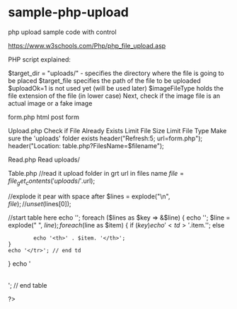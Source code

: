 # sample-php-upload
php upload sample code with control

https://www.w3schools.com/Php/php_file_upload.asp

PHP script explained:

$target_dir = "uploads/" - specifies the directory where the file is going to be placed
$target_file specifies the path of the file to be uploaded
$uploadOk=1 is not used yet (will be used later)
$imageFileType holds the file extension of the file (in lower case)
Next, check if the image file is an actual image or a fake image



form.php
html post form

Upload.php
Check if File Already Exists
Limit File Size
Limit File Type
Make sure the 'uploads' folder exists
header("Refresh:5; url=form.php");
header("Location: table.php?FilesName=$filename");


Read.php
Read uploads/

Table.php
//read  it upload folder in grt url in files name
$file = file_get_contents('uploads/'.$url);

//explode it pear with space after
$lines = explode("\n", $file);
//unset($lines[0]);

//start table here
echo '<table>';
foreach ($lines as $key => &$line) {
    echo '<tr>';
    $line = explode(" ", $line);
    foreach ($line as $item) {
        if ($key)
            echo '<td>' .$item.'</td>';
        else

            echo '<th>' . $item. '</th>';
    }
    echo '</tr>'; // end td
}
echo '</table>'; // end table


?>



